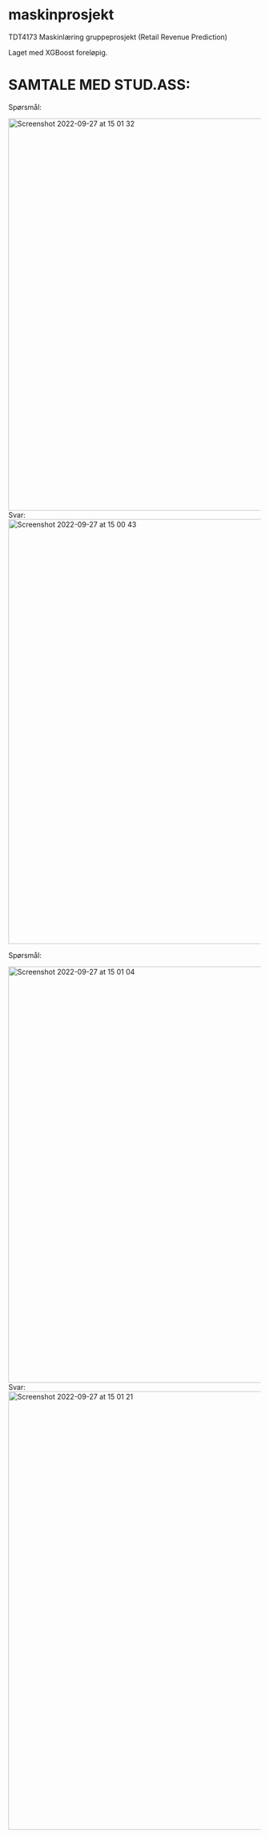 # maskinprosjekt
TDT4173 Maskinlæring gruppeprosjekt (Retail Revenue Prediction)

Laget med XGBoost foreløpig. 

<h1>SAMTALE MED STUD.ASS:</h1>

Spørsmål:

<img width="783" alt="Screenshot 2022-09-27 at 15 01 32" src="https://user-images.githubusercontent.com/43644986/192533531-512544ac-9f20-42da-8c0a-288ff718a7a7.png">
Svar:

<img width="848" alt="Screenshot 2022-09-27 at 15 00 43" src="https://user-images.githubusercontent.com/43644986/192533542-8827102b-14e0-4965-8f8f-d4ace51ba4d4.png">


Spørsmål:

<img width="831" alt="Screenshot 2022-09-27 at 15 01 04" src="https://user-images.githubusercontent.com/43644986/192533538-03989fc5-d164-4308-bc7d-a1ed2220d978.png">
Svar:

<img width="875" alt="Screenshot 2022-09-27 at 15 01 21" src="https://user-images.githubusercontent.com/43644986/192533536-2612339f-665b-4105-8310-0f9f8dc6417b.png">
